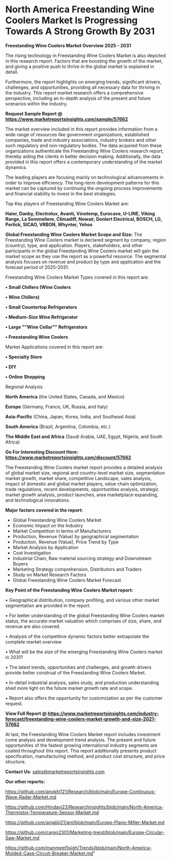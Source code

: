 # North America Freestanding Wine Coolers Market Is Progressing Towards A Strong Growth By 2031

<Strong> Freestanding Wine Coolers Market Overview 2025 - 2031</strong>

The rising technology in Freestanding Wine Coolers Market is also depicted in this research report. Factors that are boosting the growth of the market, and giving a positive push to thrive in the global market is explained in detail.

Furthermore, the report highlights on emerging trends, significant drivers, challenges, and opportunities, providing all necessary data for thriving in the industry. This report market research offers a comprehensive perspective, including an in-depth analysis of the present and future scenarios within the industry.

<strong>Request Sample Report @ <a href=https://www.marketreportsinsights.com/sample/57662>https://www.marketreportsinsights.com/sample/57662</a></strong>

The market overview included in this report provides information from a wide range of resources like government organizations, established companies, trade and industry associations, industry brokers and other such regulatory and non-regulatory bodies. The data acquired from these organizations authenticate the Freestanding Wine Coolers research report, thereby aiding the clients in better decision making. Additionally, the data provided in this report offers a contemporary understanding of the market dynamics.

The leading players are focusing mainly on technological advancements in order to improve efficiency. The long-term development patterns for this market can be captured by continuing the ongoing process improvements and financial stability to invest in the best strategies.

Top Key players of Freestanding Wine Coolers Market are:

<strong>Haier, Danby, Electrolux, Avanti, Vinotemp, Eurocave, U-LINE, Viking Range, La Sommeliere, Climadiff, Newair, Donlert Electrical, BOSCH, LG, Perlick, SICAO, VRBON, Whynter, Yehos</strong>

<strong><b>Global Freestanding Wine Coolers Market Scope and Size:</b></strong>
The Freestanding Wine Coolers market is declared segment by company, region (country), type, and application. Players, stakeholders, and other participants in the global Freestanding Wine Coolers market will gain the market scope as they use the report as a powerful resource. The segmental analysis focuses on revenue and product by type and application and the forecast period of 2025-2031.

Freestanding Wine Coolers Market Types covered in this report are:

<strong>• Small Chillers (Wine Coolers

• Wine Chillers)

• Small Countertop Refrigerators

• Medium-Size Wine Refrigerator

• Large ""Wine Cellar"" Refrigerators

• Freestanding Wine Coolers</strong>

Market Applications covered in this report are:

<strong>• Specialty Store

• DIY

• Online Shopping</strong> 

Regional Analysis

<strong>North America</strong> (the United States, Canada, and Mexico)

<strong>Europe</strong> (Germany, France, UK, Russia, and Italy)

<strong>Asia-Pacific</strong> (China, Japan, Korea, India, and Southeast Asia)

<strong>South America</strong> (Brazil, Argentina, Colombia, etc.)

<strong>The Middle East and Africa</strong> (Saudi Arabia, UAE, Egypt, Nigeria, and South Africa)

<strong>Go For Interesting Discount Here: <a href=https://www.marketreportsinsights.com/discount/57662>https://www.marketreportsinsights.com/discount/57662</a></strong>

The Freestanding Wine Coolers market report provides a detailed analysis of global market size, regional and country-level market size, segmentation market growth, market share, competitive Landscape, sales analysis, impact of domestic and global market players, value chain optimization, trade regulations, recent developments, opportunities analysis, strategic market growth analysis, product launches, area marketplace expanding, and technological innovations.

<strong><b>Major factors covered in the report:</b></strong>
<ul>
  <li>Global Freestanding Wine Coolers Market </li>
  <li>Economic Impact on the Industry</li>
  <li>Market Competition in terms of Manufacturers</li>
  <li>Production, Revenue (Value) by geographical segmentation</li>
  <li>Production, Revenue (Value), Price Trend by Type</li>
  <li>Market Analysis by Application</li>
  <li>Cost Investigation</li>
  <li>Industrial Chain, Raw material sourcing strategy and Downstream Buyers</li>
  <li>Marketing Strategy comprehension, Distributors and Traders</li>
  <li>Study on Market Research Factors</li>
  <li>Global Freestanding Wine Coolers Market Forecast</li>
</ul>

<strong><b>Key Point of the Freestanding Wine Coolers Market report:</b></strong>

• Geographical distribution, company profiling, and various other market segmentation are provided in the report.

• For better understanding of the global Freestanding Wine Coolers market status, the accurate market valuation which comprises of size, share, and revenue are also covered.

• Analysis of the competitive dynamic factors better extrapolate the complete market overview

• What will be the size of the emerging Freestanding Wine Coolers market in 2031?

• The latest trends, opportunities and challenges, and growth drivers provide better construal of the Freestanding Wine Coolers Market.

• In-detail industrial analysis, sales study, and production understanding shed more light on the future market growth rate and scope.

• Report also offers the opportunity for customization as per the customer request.

<strong><b>View Full Report @ <a href=https://www.marketreportsinsights.com/industry-forecast/freestanding-wine-coolers-market-growth-and-size-2021-57662>https://www.marketreportsinsights.com/industry-forecast/freestanding-wine-coolers-market-growth-and-size-2021-57662</a></b></strong>


At last, the Freestanding Wine Coolers Market report includes investment come analysis and development trend analysis. The present and future opportunities of the fastest growing international industry segments are coated throughout this report. This report additionally presents product specification, manufacturing method, and product cost structure, and price structure.

<strong>Contact Us:</strong>
sales@marketreportsinsights.com

<strong>Our other reports:</strong>

<a href=https://github.com/anokhi121/Research/blob/main/Europe-Continuous-Wave-Radar-Market.md>https://github.com/anokhi121/Research/blob/main/Europe-Continuous-Wave-Radar-Market.md</a>

<a href=https://github.com/Hindavi23/Researchinsights/blob/main/North-America-Thermistor-Temperature-Sensor-Market.md>https://github.com/Hindavi23/Researchinsights/blob/main/North-America-Thermistor-Temperature-Sensor-Market.md</a>

<a href=https://github.com/anjaliiii21/ani/blob/main/Europe-Plano-Miller-Market.md>https://github.com/anjaliiii21/ani/blob/main/Europe-Plano-Miller-Market.md</a>

<a href=https://github.com/cargo2301/Marketing-trend/blob/main/Europe-Circular-Saw-Market.md>https://github.com/cargo2301/Marketing-trend/blob/main/Europe-Circular-Saw-Market.md</a>

<a href=https://github.com/manmeet5sigh/Trends/blob/main/North-America-Molded-Case-Circuit-Breaker-Market.md>https://github.com/manmeet5sigh/Trends/blob/main/North-America-Molded-Case-Circuit-Breaker-Market.md</a>"
